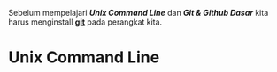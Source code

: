 Sebelum mempelajari ***Unix Command Line*** dan ***Git & Github Dasar*** kita harus menginstall [**git**](https://git-scm.com/download/win) pada perangkat kita.
# Unix Command Line


